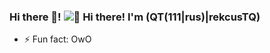 ### Hi there 👋! <img src="https://raw.githubusercontent.com/Raymo111/Raymo111/master/intro.gif" alt="👋 Hi there! I'm (QT(111|rus)|rekcusTQ)" title="👋 Hi there! I'm (Raymo(111|nd Li)|https://raymond.li)"/>

<!--
**rekcustq/rekcusTQ** is a ✨ _special_ ✨ repository because its `README.md` (this file) appears on your GitHub profile.

Here are some ideas to get you started:

- 🔭 I’m currently working on ...
- 🌱 I’m currently learning ...
- 👯 I’m looking to collaborate on ...
- 🤔 I’m looking for help with ...
- 💬 Ask me about ...
- 📫 How to reach me: ...
- 😄 Pronouns: ...
-->
- ⚡ Fun fact: OwO
